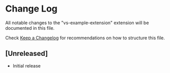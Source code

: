 # Change Log
All notable changes to the "vs-example-extension" extension will be documented in this file.

Check [Keep a Changelog](http://keepachangelog.com/) for recommendations on how to structure this file.

## [Unreleased]
- Initial release